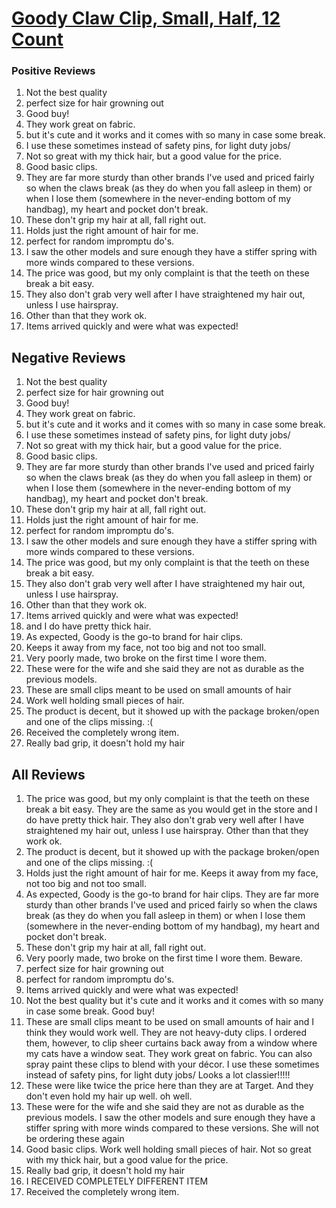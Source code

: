 # [Goody Claw Clip, Small, Half, 12 Count](https://products.checkmycream.com/products/Goody-Claw-Clip-Small-Half-12-Count.html)

### Positive Reviews

<ol>
      <li>Not the best quality</li>
      <li>perfect size for hair growning out</li>
      <li>Good buy!</li>
      <li>They work great on fabric.  </li>
      <li>but it&#x27;s cute and it works and it comes with so many in case some break.</li>
      <li>I use these sometimes instead of safety pins, for light duty jobs/  </li>
      <li>Not so great with my thick hair, but a good value for the price.</li>
      <li>Good basic clips.</li>
      <li>They are far more sturdy than other brands I&#x27;ve used and priced fairly so when the claws break (as they do when you fall asleep in them) or when I lose them (somewhere in the never-ending bottom of my handbag), my heart and pocket don&#x27;t break.</li>
      <li>These don&#x27;t grip my hair at all, fall right out.</li>
      <li>Holds just the right amount of hair for me.  </li>
      <li>perfect for random impromptu do&#x27;s.</li>
      <li>I saw the other models and sure enough they have a stiffer spring with more winds compared to these versions.</li>
      <li>The price was good, but my only complaint is that the teeth on these break a bit easy.</li>
      <li>They also don&#x27;t grab very well after I have straightened my hair out, unless I use hairspray.</li>
      <li>Other than that they work ok.</li>
      <li>Items arrived quickly and were what was expected!</li>
</ol>


<h2>Negative Reviews</h2>
<ol>
<li> Not the best quality</li>
<li> perfect size for hair growning out</li>
<li> Good buy!</li>
<li> They work great on fabric.  </li>
<li> but it&#x27;s cute and it works and it comes with so many in case some break.</li>
<li> I use these sometimes instead of safety pins, for light duty jobs/  </li>
<li> Not so great with my thick hair, but a good value for the price.</li>
<li> Good basic clips.</li>
<li> They are far more sturdy than other brands I&#x27;ve used and priced fairly so when the claws break (as they do when you fall asleep in them) or when I lose them (somewhere in the never-ending bottom of my handbag), my heart and pocket don&#x27;t break.</li>
<li> These don&#x27;t grip my hair at all, fall right out.</li>
<li> Holds just the right amount of hair for me.  </li>
<li> perfect for random impromptu do&#x27;s.</li>
<li> I saw the other models and sure enough they have a stiffer spring with more winds compared to these versions.</li>
<li> The price was good, but my only complaint is that the teeth on these break a bit easy.</li>
<li> They also don&#x27;t grab very well after I have straightened my hair out, unless I use hairspray.</li>
<li> Other than that they work ok.</li>
<li> Items arrived quickly and were what was expected!</li>
<li> and I do have pretty thick hair.</li>
<li> As expected, Goody is the go-to brand for hair clips.</li>
<li> Keeps it away from my face, not too big and not too small.</li>
<li> Very poorly made, two broke on the first time I wore them.</li>
<li> These were for the wife and she said they are not as durable as the previous models.</li>
<li> These are small clips meant to be used on small amounts  of hair</li>
<li> Work well holding small pieces of hair.</li>
<li> The product is decent, but it showed up with the package broken/open and one of the clips missing.  :(</li>
<li> Received the completely wrong item.</li>
<li> Really bad grip, it doesn&#x27;t hold my hair</li>
</ol>

<h2>All Reviews</h2>

<ol>
    <li> The price was good, but my only complaint is that the teeth on these break a bit easy. They are the same as you would get in the store and I do have pretty thick hair. They also don&#x27;t grab very well after I have straightened my hair out, unless I use hairspray. Other than that they work ok.</li>
    <li> The product is decent, but it showed up with the package broken/open and one of the clips missing.  :(</li>
    <li> Holds just the right amount of hair for me.  Keeps it away from my face, not too big and not too small.</li>
    <li> As expected, Goody is the go-to brand for hair clips. They are far more sturdy than other brands I&#x27;ve used and priced fairly so when the claws break (as they do when you fall asleep in them) or when I lose them (somewhere in the never-ending bottom of my handbag), my heart and pocket don&#x27;t break.</li>
    <li> These don&#x27;t grip my hair at all, fall right out.</li>
    <li> Very poorly made, two broke on the first time I wore them. Beware.</li>
    <li> perfect size for hair growning out</li>
    <li> perfect for random impromptu do&#x27;s.</li>
    <li> Items arrived quickly and were what was expected!</li>
    <li> Not the best quality but it&#x27;s cute and it works and it comes with so many in case some break. Good buy!</li>
    <li> These are small clips meant to be used on small amounts  of hair and I think they would work well.  They are  not heavy-duty clips.  I ordered them, however, to clip sheer curtains back away from a window where my cats have a window seat.  They work great on fabric.  You can also spray paint these clips to blend with your décor.  I use these sometimes instead of safety pins, for light duty jobs/  Looks a lot classier!!!!!</li>
    <li> These were like twice the price here than they are at Target. And they don&#x27;t even hold my hair up well. oh well.</li>
    <li> These were for the wife and she said they are not as durable as the previous models. I saw the other models and sure enough they have a stiffer spring with more winds compared to these versions. She will not be ordering these again</li>
    <li> Good basic clips. Work well holding small pieces of hair. Not so great with my thick hair, but a good value for the price.</li>
    <li> Really bad grip, it doesn&#x27;t hold my hair</li>
    <li> I RECEIVED COMPLETELY DIFFERENT ITEM</li>
    <li> Received the completely wrong item.</li>
</ol>




